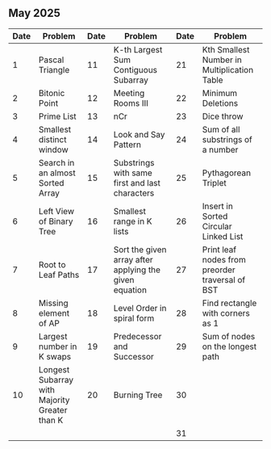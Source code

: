 ## May 2025

| Date | Problem                                       | Date | Problem                                                | Date | Problem                                         |
| ---- | --------------------------------------------- | ---- | ------------------------------------------------------ | ---- | ----------------------------------------------- |
| 1    | Pascal Triangle                               | 11   | K-th Largest Sum Contiguous Subarray                   | 21   | Kth Smallest Number in Multiplication Table     |
| 2    | Bitonic Point                                 | 12   | Meeting Rooms III                                      | 22   | Minimum Deletions                               |
| 3    | Prime List                                    | 13   | nCr                                                    | 23   | Dice throw                                      |
| 4    | Smallest distinct window                      | 14   | Look and Say Pattern                                   | 24   | Sum of all substrings of a number               |
| 5    | Search in an almost Sorted Array              | 15   | Substrings with same first and last characters         | 25   | Pythagorean Triplet                             |
| 6    | Left View of Binary Tree                      | 16   | Smallest range in K lists                              | 26   | Insert in Sorted Circular Linked List           |
| 7    | Root to Leaf Paths                            | 17   | Sort the given array after applying the given equation | 27   | Print leaf nodes from preorder traversal of BST |
| 8    | Missing element of AP                         | 18   | Level Order in spiral form                             | 28   | Find rectangle with corners as 1                |
| 9    | Largest number in K swaps                     | 19   | Predecessor and Successor                              | 29   | Sum of nodes on the longest path                |
| 10   | Longest Subarray with Majority Greater than K | 20   | Burning Tree                                           | 30   |                                                 |
|      |                                               |      |                                                        | 31   |                                                 |
